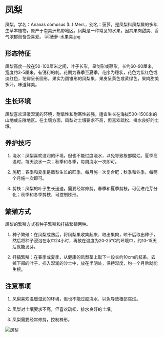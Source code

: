 
# 凤梨

凤梨，学名：Ananas comosus (L.) Merr.，别名：菠萝，是凤梨科凤梨属的多年生草本植物，原产于南美洲热带地区。凤梨是一种常见的水果，因其果肉甜美、香气浓郁而备受喜爱。
![菠萝-水果类.jpg](https://pic3.58cdn.com.cn/nowater/webim/big/n_v2526979a501234a9cb9dcfc91692ca3ae.jpg)
## 形态特征

凤梨高度一般在50-100厘米之间，叶子长形，呈剑形或鞭形，长约60-90厘米，宽度约3-5厘米，有锐利的刺。花期为春季至夏季，花序为穗状，花色为紫红色或淡红色，花瓣呈长圆形。果实为圆锥形的凤梨果，果皮呈黄色或黄绿色，果肉甜美多汁，味道鲜美。

## 生长环境

凤梨喜欢温暖湿润的环境，耐旱性和耐寒性较强，适宜生长在海拔500-1500米的山地或丘陵地区。在土壤方面，凤梨对土壤要求不高，但喜欢疏松、排水良好的土壤。

## 养护技巧

1. 浇水：凤梨喜欢湿润的环境，但也不能过度浇水，以免导致根部腐烂。夏季高温时，每天浇水一次；秋季和冬季，每周浇水一次即可。

2. 施肥：春季和夏季是凤梨生长的旺季，每月施一次复合肥；秋季和冬季，每两个月施一次即可。

3. 剪枝：凤梨的叶子生长迅速，需要经常修剪。春季和夏季剪枝，可促进花芽分化；秋季和冬季剪枝，可控制株形。

## 繁殖方式

凤梨的繁殖方式有种子繁殖和扦插繁殖两种。

1. 种子繁殖：在凤梨成熟后，将凤梨果收集起来，取出果肉，晾干后取出种子，然后将种子浸泡在水中24小时，再放在温度为20-25℃的环境中，约10-15天后就能发芽。

2. 扦插繁殖：在春季或夏季，从健康的凤梨茎上取下一段长约10cm的枝条，去掉下部的叶子，插入湿润的沙土中，放在半阴处，保持湿度，约一个月后就能生根。

## 注意事项

1. 凤梨喜欢温暖湿润的环境，但也不能过度浇水，以免导致根部腐烂。

2. 凤梨对土壤要求不高，但喜欢疏松、排水良好的土壤。

3. 凤梨需要经常修剪，控制株形。

![凤梨](https://cdn.pixabay.com/photo/2017/03/18/21/56/pineapple-2153384_1280.jpg)

